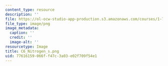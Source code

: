 ```yaml
---
content_type: resource
description: ''
file: https://ol-ocw-studio-app-production.s3.amazonaws.com/courses/1-74-land-water-food-and-climate-fall-2020/77616159066ff47c3a03e02f709f54e1_C6_Nitrogen_s.png
file_type: image/png
image_metadata:
  caption: ''
  credit: ''
  image-alt: ''
resourcetype: Image
title: C6_Nitrogen_s.png
uid: 77616159-066f-f47c-3a03-e02f709f54e1
---
```

